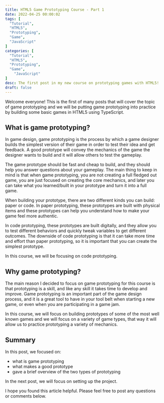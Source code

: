 ```yaml
---
title: HTML5 Game Prototyping Course - Part 1
date: 2022-04-25 00:00:02
tags: [
  "Tutorial",
  "HTML5",
  "Prototyping",
  "Game",
  "JavaScript"
]
categories: [
  "Tutorial",
  "HTML5",
  "Prototyping",
  "Game",
    "JavaScript"
]
desc: The first post in my new course on prototyping games with HTML5!
draft: false
---
```


Welcome everyone! This is the first of many posts that will cover the topic of game prototyping and we will be putting game prototyping into practice by building some basic games in HTML5 using TypeScript.

## What is game prototyping?

In game design, game prototyping is the process by which a game designer builds the simplest version of their game in order to test their idea and get feedback. A good prototype will convey the mechanics of the game the designer wants to build and it will allow others to test the gameplay.

The game prototype should be fast and cheap to build, and they should help you answer questions about your gameplay. The main thing to keep in mind is that when game prototyping, you are not creating a full fledged out game, you are just focused on creating the core mechanics, and later you can take what you learned/built in your prototype and turn it into a full game.

When building your prototype, there are two different kinds you can build: paper or code. In paper prototyping, these prototypes are built with physical items and these prototypes can help you understand how to make your game feel more authentic.

In code prototyping, these prototypes are built digitally, and they allow you to test different behaviors and quickly tweak variables to get different outcomes. The downside of code prototyping is that it can take more time and effort than paper prototyping, so it is important that you can create the simplest prototype.

In this course, we will be focusing on code prototyping.

## Why game prototyping?

The main reason I decided to focus on game prototyping for this course is that prototyping is a skill, and like any skill it takes time to develop and improve. Game prototyping is an important part of the game design process, and it is a great tool to have in your tool belt when starting a new game, or even when you are participating in a game jam.

In this course, we will focus on building prototypes of some of the most well known games and we will focus on a variety of game types, that way it will allow us to practice prototyping a variety of mechanics.

## Summary

In this post, we focused on:

* what is game prototyping
* what makes a good prototype
* gave a brief overview of the two types of prototyping

In the next post, we will focus on setting up the project.

I hope you found this article helpful. Please feel free to post any questions or comments below.
